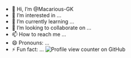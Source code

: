 - 👋 Hi, I’m @Macarious-GK
- 👀 I’m interested in ...
- 🌱 I’m currently learning ...
- 💞️ I’m looking to collaborate on ...
- 📫 How to reach me ...
- 😄 Pronouns: ...
- ⚡ Fun fact: ...
![Profile view counter on GitHub](https://komarev.com/ghpvc/?username=Macarious-GK)
<!---
Macarious-GK/Macarious-GK is a ✨ special ✨ repository because its `README.md` (this file) appears on your GitHub profile.
You can click the Preview link to take a look at your changes.
--->
